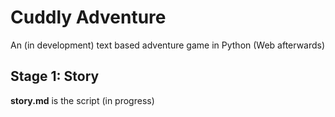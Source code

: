 # Cuddly Adventure
An (in development) text based adventure game in Python (Web afterwards)

## Stage 1: Story

**story.md** is the script (in progress)

